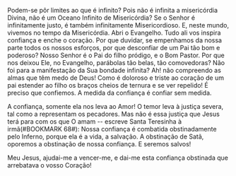 Podem-se pôr limites ao que é infinito? Pois não é infinita a misericórdia Divina, não é um Oceano Infinito de Misericórdia? Se o Senhor é infinitamente justo, é também infinitamente Misericordioso. E, neste mundo, vivemos no tempo da Misericórdia. Abri o Evangelho. Tudo ali vos inspira confiança e enche o coração. Por que duvidar, se empenhamos da nossa parte todos os nossos esforços, por que desconfiar de um Pai tão bom e poderoso? Nosso Senhor é o Pai do filho pródigo, e o Bom Pastor. Por que nos deixou Ele, no Evangelho, parábolas tão belas, tão comovedoras? Não foi para a manifestação da Sua bondade infinita? Ah! não compreendo as almas que têm medo de Deus! Como é doloroso e triste ao coração de um pai estender ao filho os braços cheios de ternura e se ver repelido! É preciso que confiemos. A medida da confiança é confiar sem medida.

A confiança, somente ela nos leva ao Amor! O temor leva à justiça severa, tal como a representam os pecadores. Mas não é essa justiça que Jesus terá para com os que O amam -- escreve Santa Teresinha à irmã(#BOOKMARK 68#): Nossa confiança é combatida obstinadamente pelo Inferno, porque ela é a vida, a salvação. A obstinação de Satã, oporemos a obstinação de nossa confiança. E seremos salvos!

Meu Jesus, ajudai-me a vencer-me, e dai-me esta confiança obstinada que arrebatava o vosso Coração!